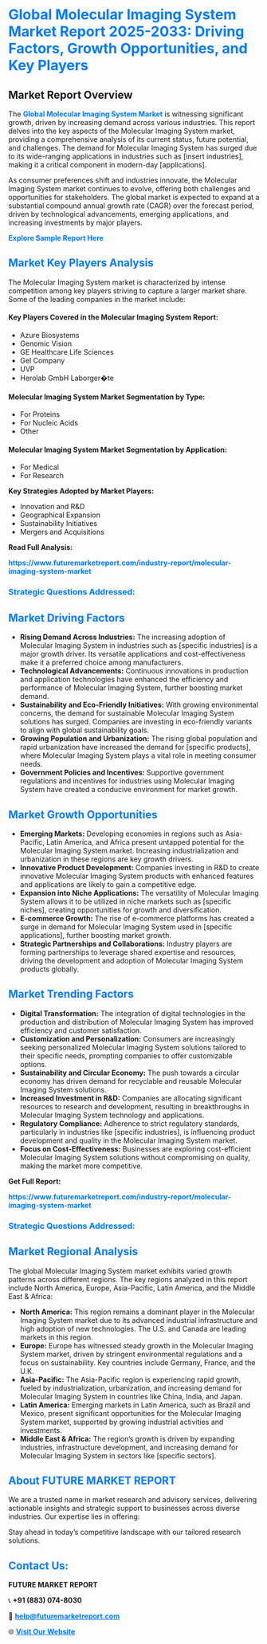 <h1 style="color: #007BFF;">Global Molecular Imaging System Market Report 2025-2033: Driving Factors, Growth Opportunities, and Key Players</h1>

<section id="overview">
<h2>Market Report Overview</h2>
<p>The <a href="https://www.futuremarketreport.com/industry-report/molecular-imaging-system-market" style="color: #007BFF; text-decoration: none;"><strong>Global Molecular Imaging System Market</strong></a> is witnessing significant growth, driven by increasing demand across various industries. This report delves into the key aspects of the Molecular Imaging System market, providing a comprehensive analysis of its current status, future potential, and challenges. The demand for Molecular Imaging System has surged due to its wide-ranging applications in industries such as [insert industries], making it a critical component in modern-day [applications].</p>
<p>As consumer preferences shift and industries innovate, the Molecular Imaging System market continues to evolve, offering both challenges and opportunities for stakeholders. The global market is expected to expand at a substantial compound annual growth rate (CAGR) over the forecast period, driven by technological advancements, emerging applications, and increasing investments by major players.</p>
</section>

<section id="overview">
<p><a href="https://www.futuremarketreport.com/request-sample/reportId=77806" style="color: #007BFF; text-decoration: none;"><strong>Explore Sample Report Here</strong></a></p>
</section>

<section id="key-players">
<h2 style="color: #007BFF;">Market Key Players Analysis</h2>
<p>The Molecular Imaging System market is characterized by intense competition among key players striving to capture a larger market share. Some of the leading companies in the market include:</p>
<h4>Key Players Covered in the Molecular Imaging System Report:</h4>
<ul><li>Azure Biosystems</li><li>Genomic Vision</li><li>GE Healthcare Life Sciences</li><li>Gel Company</li><li>UVP</li><li>Herolab GmbH Laborger�te</li></ul>
<h4>Molecular Imaging System Market Segmentation by Type:</h4>
<ul><li>For Proteins</li><li>For Nucleic Acids</li><li>Other</li></ul>

<h4>Molecular Imaging System Market Segmentation by Application:</h4>
<ul><li>For Medical</li><li>For Research</li></ul>
<p><strong>Key Strategies Adopted by Market Players:</strong></p>
<ul>
<li>Innovation and R&D</li>
<li>Geographical Expansion</li>
<li>Sustainability Initiatives</li>
<li>Mergers and Acquisitions</li>
</ul>
</section>

<section>
<p><strong>Read Full Analysis: </strong></p><a href="https://www.futuremarketreport.com/industry-report/molecular-imaging-system-market" style="color: #007BFF; text-decoration: none;"><strong>https://www.futuremarketreport.com/industry-report/molecular-imaging-system-market</strong></a>
<h3 style="color: #007BFF;">Strategic Questions Addressed:</h3>
</section>

<section id="driving-factors">
<h2 style="color: #007BFF;">Market Driving Factors</h2>
<ul>
<li><strong>Rising Demand Across Industries:</strong> The increasing adoption of Molecular Imaging System in industries such as [specific industries] is a major growth driver. Its versatile applications and cost-effectiveness make it a preferred choice among manufacturers.</li>
<li><strong>Technological Advancements:</strong> Continuous innovations in production and application technologies have enhanced the efficiency and performance of Molecular Imaging System, further boosting market demand.</li>
<li><strong>Sustainability and Eco-Friendly Initiatives:</strong> With growing environmental concerns, the demand for sustainable Molecular Imaging System solutions has surged. Companies are investing in eco-friendly variants to align with global sustainability goals.</li>
<li><strong>Growing Population and Urbanization:</strong> The rising global population and rapid urbanization have increased the demand for [specific products], where Molecular Imaging System plays a vital role in meeting consumer needs.</li>
<li><strong>Government Policies and Incentives:</strong> Supportive government regulations and incentives for industries using Molecular Imaging System have created a conducive environment for market growth.</li>
</ul>
</section>

<section id="growth-opportunities">
<h2 style="color: #007BFF;">Market Growth Opportunities</h2>
<ul>
<li><strong>Emerging Markets:</strong> Developing economies in regions such as Asia-Pacific, Latin America, and Africa present untapped potential for the Molecular Imaging System market. Increasing industrialization and urbanization in these regions are key growth drivers.</li>
<li><strong>Innovative Product Development:</strong> Companies investing in R&D to create innovative Molecular Imaging System products with enhanced features and applications are likely to gain a competitive edge.</li>
<li><strong>Expansion into Niche Applications:</strong> The versatility of Molecular Imaging System allows it to be utilized in niche markets such as [specific niches], creating opportunities for growth and diversification.</li>
<li><strong>E-commerce Growth:</strong> The rise of e-commerce platforms has created a surge in demand for Molecular Imaging System used in [specific applications], further boosting market growth.</li>
<li><strong>Strategic Partnerships and Collaborations:</strong> Industry players are forming partnerships to leverage shared expertise and resources, driving the development and adoption of Molecular Imaging System products globally.</li>
</ul>
</section>

<section id="trending-factors">
<h2 style="color: #007BFF;">Market Trending Factors</h2>
<ul>
<li><strong>Digital Transformation:</strong> The integration of digital technologies in the production and distribution of Molecular Imaging System has improved efficiency and customer satisfaction.</li>
<li><strong>Customization and Personalization:</strong> Consumers are increasingly seeking personalized Molecular Imaging System solutions tailored to their specific needs, prompting companies to offer customizable options.</li>
<li><strong>Sustainability and Circular Economy:</strong> The push towards a circular economy has driven demand for recyclable and reusable Molecular Imaging System solutions.</li>
<li><strong>Increased Investment in R&D:</strong> Companies are allocating significant resources to research and development, resulting in breakthroughs in Molecular Imaging System technology and applications.</li>
<li><strong>Regulatory Compliance:</strong> Adherence to strict regulatory standards, particularly in industries like [specific industries], is influencing product development and quality in the Molecular Imaging System market.</li>
<li><strong>Focus on Cost-Effectiveness:</strong> Businesses are exploring cost-efficient Molecular Imaging System solutions without compromising on quality, making the market more competitive.</li>
</ul>
</section>

<section>
<p><strong>Get Full Report: </strong></p><a href="https://www.futuremarketreport.com/industry-report/molecular-imaging-system-market" style="color: #007BFF; text-decoration: none;"><strong>https://www.futuremarketreport.com/industry-report/molecular-imaging-system-market</strong></a>
<h3 style="color: #007BFF;">Strategic Questions Addressed:</h3>
</section>


<section id="regional-analysis">
<h2 style="color: #007BFF;">Market Regional Analysis</h2>
<p>The global Molecular Imaging System market exhibits varied growth patterns across different regions. The key regions analyzed in this report include North America, Europe, Asia-Pacific, Latin America, and the Middle East & Africa:</p>
<ul>
<li><strong>North America:</strong> This region remains a dominant player in the Molecular Imaging System market due to its advanced industrial infrastructure and high adoption of new technologies. The U.S. and Canada are leading markets in this region.</li>
<li><strong>Europe:</strong> Europe has witnessed steady growth in the Molecular Imaging System market, driven by stringent environmental regulations and a focus on sustainability. Key countries include Germany, France, and the U.K.</li>
<li><strong>Asia-Pacific:</strong> The Asia-Pacific region is experiencing rapid growth, fueled by industrialization, urbanization, and increasing demand for Molecular Imaging System in countries like China, India, and Japan.</li>
<li><strong>Latin America:</strong> Emerging markets in Latin America, such as Brazil and Mexico, present significant opportunities for the Molecular Imaging System market, supported by growing industrial activities and investments.</li>
<li><strong>Middle East & Africa:</strong> The region’s growth is driven by expanding industries, infrastructure development, and increasing demand for Molecular Imaging System in sectors like [specific sectors].</li>
</ul>
</section>

<footer>
<h2 style="color: #007BFF;">About FUTURE MARKET REPORT</h2>
<p>We are a trusted name in market research and advisory services, delivering actionable insights and strategic support to businesses across diverse industries. Our expertise lies in offering:</p>

<p>Stay ahead in today’s competitive landscape with our tailored research solutions.</p>

<h2 style="color: #007BFF;">Contact Us:</h2>
<p><strong>FUTURE MARKET REPORT</strong></p>
<p>📞 <strong>+91 (883) 074-8030</strong></p>
<p>📧 <strong><a href="mailto:help@futuremarketreport.com" style="color: #007BFF;">help@futuremarketreport.com</a></strong></p>
<p>🌐 <strong><a href="https://www.futuremarketreport.com/" style="color: #007BFF;">Visit Our Website</a></strong></p>
</footer>